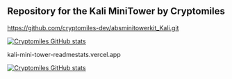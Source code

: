 ## Repository for the Kali MiniTower by Cryptomiles



https://github.com/cryptomiles-dev/absminitowerkit_Kali.git


[![Cryptomiles GitHub stats](kali-mini-tower-readmestats.vercel.app/api?username=cryptomiles-dev)](kali-mini-tower-readmestats.vercel.app)

kali-mini-tower-readmestats.vercel.app

[![Cryptomiles GitHub stats](kali-mini-tower-readmestats.vercel.app/api?username=cryptomiles-dev)](kali-mini-tower-readmestats.vercel.app)
